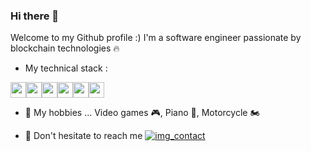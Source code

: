 ### Hi there 👋

Welcome to my Github profile :) I'm a software engineer passionate by blockchain technologies 🔥

- My technical stack :

<div style="display:flex">
    <img src="https://cdn.jsdelivr.net/gh/devicons/devicon/icons/nodejs/nodejs-original.svg" width="25px"/>
    <img src="https://cdn.jsdelivr.net/gh/devicons/devicon/icons/kotlin/kotlin-original.svg" width="25px"/>
    <img src="https://cdn.jsdelivr.net/gh/devicons/devicon/icons/spring/spring-original.svg" width="25px"/>
    <img src="https://cdn.jsdelivr.net/gh/devicons/devicon/icons/git/git-original.svg" width="25px"/>
    <img src="https://cdn.jsdelivr.net/gh/devicons/devicon/icons/kubernetes/kubernetes-plain.svg" width="25px"/>
    <img src="https://cdn.jsdelivr.net/gh/devicons/devicon/icons/docker/docker-original.svg" width="25px"/>
</div>





- 👯 My hobbies ... Video games 🎮, Piano 🎹, Motorcycle 🏍️

- 💬 Don't hesitate to reach me
[![img_contact](<img src="https://cdn.jsdelivr.net/gh/devicons/devicon/icons/linkedin/linkedin-original.svg" width="25px"/>)](https://www.linkedin.com/in/nicolas-duchemann-91087510b/)
